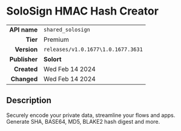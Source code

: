 # SoloSign HMAC Hash Creator
| | |
|-:|-|
|**API name**|`shared_solosign`|
|**Tier**|Premium|
|**Version**|`releases/v1.0.1677\1.0.1677.3631`|
|**Publisher**|**Solort**|
|**Created**|Wed Feb 14 2024|
|**Changed**|Wed Feb 14 2024|

## Description
Securely encode your private data, streamline your flows and apps. Generate SHA, BASE64, MD5, BLAKE2 hash digest and more.
